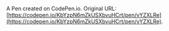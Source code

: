# 

A Pen created on CodePen.io. Original URL: [https://codepen.io/KbYzpN6mZkUSXbvuHCrt/pen/vYZXLRe](https://codepen.io/KbYzpN6mZkUSXbvuHCrt/pen/vYZXLRe).


